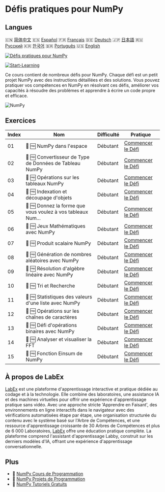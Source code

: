 # Défis pratiques pour NumPy

## Langues

🇨🇳 [简体中文](README_zh.md) 🇪🇸 [Español](README_es.md) 🇫🇷 [Français](README_fr.md) 🇩🇪 [Deutsch](README_de.md) 🇯🇵 [日本語](README_ja.md) 🇷🇺 [Русский](README_ru.md) 🇰🇷 [한국어](README_ko.md) 🇧🇷 [Português](README_pt.md) 🇺🇸 [English](README.md) 

[![Défis pratiques pour NumPy](https://cover-creator.labex.io/numpy-practice-challenges.png?lang=fr)](https://labex.io/fr/courses/numpy-practice-challenges)

[![Start-Learning](https://img.shields.io/badge/Start-Learning-whitesmoke?style=for-the-badge)](https://labex.io/fr/courses/numpy-practice-challenges)

Ce cours contient de nombreux défis pour NumPy. Chaque défi est un petit projet NumPy avec des instructions détaillées et des solutions. Vous pouvez pratiquer vos compétences en NumPy en résolvant ces défis, améliorer vos capacités à résoudre des problèmes et apprendre à écrire un code propre et efficace.

![NumPy](https://img.shields.io/badge/NumPy-whitesmoke?style=for-the-badge&logo=numpy)


## Exercices

|   Index | Nom                                                         | Difficulté   | Pratique                                                                                                                                                      |
|---------|-------------------------------------------------------------|--------------|---------------------------------------------------------------------------------------------------------------------------------------------------------------|
|      01 | 🎯 🆓 NumPy dans l'espace                                   | Débutant     | <a target='_blank' href='https://labex.io/fr/labs/numpy-numpy-in-space-33961?course=numpy-practice-challenges'>Commencer le Défi</a>                          |
|      02 | 🎯 🆓 Convertisseur de Type de Données de Tableau NumPy     | Débutant     | <a target='_blank' href='https://labex.io/fr/labs/numpy-numpy-array-datatype-converter-9187?course=numpy-practice-challenges'>Commencer le Défi</a>           |
|      03 | 🎯 🆓 Opérations sur les tableaux NumPy                     | Débutant     | <a target='_blank' href='https://labex.io/fr/labs/numpy-numpy-array-operation-8708?course=numpy-practice-challenges'>Commencer le Défi</a>                    |
|      04 | 🎯 🆓 Indexation et découpage d'objets                      | Débutant     | <a target='_blank' href='https://labex.io/fr/labs/numpy-array-indexing-and-slicing-38504?course=numpy-practice-challenges'>Commencer le Défi</a>              |
|      05 | 🎯 🆓 Donnez la forme que vous voulez à vos tableaux Num... | Débutant     | <a target='_blank' href='https://labex.io/fr/labs/numpy-make-numpy-array-your-shape-8687?course=numpy-practice-challenges'>Commencer le Défi</a>              |
|      06 | 🎯 🆓 Jeux Mathématiques avec NumPy                         | Débutant     | <a target='_blank' href='https://labex.io/fr/labs/python-numpy-math-games-10?course=numpy-practice-challenges'>Commencer le Défi</a>                          |
|      07 | 🎯 🆓 Produit scalaire NumPy                                | Débutant     | <a target='_blank' href='https://labex.io/fr/labs/numpy-numpy-dot-product-8737?course=numpy-practice-challenges'>Commencer le Défi</a>                        |
|      08 | 🎯 🆓 Génération de nombres aléatoires avec NumPy           | Débutant     | <a target='_blank' href='https://labex.io/fr/labs/numpy-random-number-generation-with-numpy-34635?course=numpy-practice-challenges'>Commencer le Défi</a>     |
|      09 | 🎯 🆓 Résolution d'algèbre linéaire avec NumPy              | Débutant     | <a target='_blank' href='https://labex.io/fr/labs/numpy-linear-algebra-solving-with-numpy-8000?course=numpy-practice-challenges'>Commencer le Défi</a>        |
|      10 | 🎯 🆓 Tri et Recherche                                      | Débutant     | <a target='_blank' href='https://labex.io/fr/labs/numpy-sorting-and-searching-154566?course=numpy-practice-challenges'>Commencer le Défi</a>                  |
|      11 | 🎯 🆓 Statistiques des valeurs d'une liste avec NumPy       | Débutant     | <a target='_blank' href='https://labex.io/fr/labs/numpy-numpy-list-value-statistics-664?course=numpy-practice-challenges'>Commencer le Défi</a>               |
|      12 | 🎯 🆓 Opérations sur les chaînes de caractères              | Débutant     | <a target='_blank' href='https://labex.io/fr/labs/python-string-operations-148882?course=numpy-practice-challenges'>Commencer le Défi</a>                     |
|      13 | 🎯 🆓 Défi d'opérations binaires avec NumPy                 | Débutant     | <a target='_blank' href='https://labex.io/fr/labs/numpy-binary-operations-challenge-with-numpy-153823?course=numpy-practice-challenges'>Commencer le Défi</a> |
|      14 | 🎯 🆓 Analyser et visualiser la FFT                         | Débutant     | <a target='_blank' href='https://labex.io/fr/labs/numpy-analyze-and-visualize-fft-55715?course=numpy-practice-challenges'>Commencer le Défi</a>               |
|      15 | 🎯 🆓 Fonction Einsum de NumPy                              | Débutant     | <a target='_blank' href='https://labex.io/fr/labs/numpy-numpy-einsum-function-8001?course=numpy-practice-challenges'>Commencer le Défi</a>                    |

## À propos de LabEx

[LabEx](https://labex.io) est une plateforme d'apprentissage interactive et pratique dédiée au codage et à la technologie. Elle combine des laboratoires, une assistance IA et des machines virtuelles pour offrir une expérience d'apprentissage pratique sans vidéo. Avec une approche stricte 'Apprendre en Faisant', des environnements en ligne interactifs dans le navigateur avec des vérifications automatisées étape par étape, une organisation structurée du contenu avec le système basé sur l'Arbre de Compétences, et une ressource d'apprentissage croissante de 30 Arbres de Compétences et plus de 6 000 Laboratoires, [LabEx](https://labex.io) offre une éducation pratique complète. La plateforme comprend l'assistant d'apprentissage Labby, construit sur les derniers modèles d'IA, offrant une expérience d'apprentissage conversationnelle.

## Plus

- 🔗 [NumPy Cours de Programmation](https://github.com/labex-labs/awesome-programming-courses)
- 🔗 [NumPy Projets de Programmation](https://github.com/labex-labs/awesome-programming-projects)
- 🔗 [NumPy Tutoriels Gratuits](https://github.com/labex-labs/numpy-free-tutorials)

